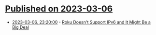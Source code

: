 # [Published on 2023-03-06](index.md)

* [2023-03-06, 23:20:00](https://tech.slashdot.org/story/23/03/06/2225241/roku-doesnt-support-ipv6-and-it-might-be-a-big-deal?utm_source=rss1.0mainlinkanon&utm_medium=feed) - [Roku Doesn't Support IPv6 and It Might Be a Big Deal](https://tech.slashdot.org/story/23/03/06/2225241/roku-doesnt-support-ipv6-and-it-might-be-a-big-deal?utm_source=rss1.0mainlinkanon&utm_medium=feed)
